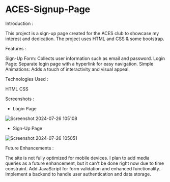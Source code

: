# ACES-Signup-Page
Introduction :

This project is a sign-up page created for the ACES club to showcase my interest and dedication. The project uses HTML and CSS & some bootstrap.

Features :

Sign-Up Form: Collects user information such as email and password.
Login Page: Separate login page with a hyperlink for easy navigation.
Simple Animations: Adds a touch of interactivity and visual appeal.

Technologies Used :

HTML
CSS

Screenshots :

- Login Page

![Screenshot 2024-07-26 105108](https://github.com/user-attachments/assets/1e33f204-1f7c-4b02-9ccc-6614d41772a5)


- Sign-Up Page

![Screenshot 2024-07-26 105051](https://github.com/user-attachments/assets/4dbed23b-a8b8-4711-9256-174e35b90fc1)


Future Enhancements :

The site is not fully optimized for mobile devices. I plan to add media queries as a future enhancement, but it can't be done right now due to time constraint.
Add JavaScript for form validation and enhanced functionality.
Implement a backend to handle user authentication and data storage.
